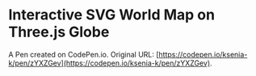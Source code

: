 # Interactive SVG World Map on Three.js Globe

A Pen created on CodePen.io. Original URL: [https://codepen.io/ksenia-k/pen/zYXZGev](https://codepen.io/ksenia-k/pen/zYXZGev).

